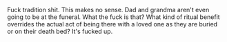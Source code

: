 Fuck tradition shit. This makes no sense. Dad and grandma aren't even going to be at the funeral. What the fuck is that? What kind of ritual benefit overrides the actual act of being there with a loved one as they are buried or on their death bed? It's fucked up.
